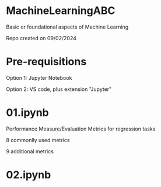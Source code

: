 # MachineLearningABC
Basic or foundational aspects of Machine Learning

Repo created on 09/02/2024



# Pre-requisitions
Option 1: Jupyter Notebook

Option 2: VS code, plus extension "Jupyter"



# 01.ipynb
Performance Measure/Evaluation Metrics for regression tasks

8 commonlly used metrics

9 additional metrics



# 02.ipynb
